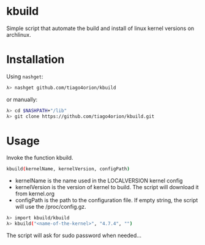 # kbuild

Simple script that automate the build and install of linux kernel versions on archlinux.

# Installation

Using `nashget`:

```sh
λ> nashget github.com/tiago4orion/kbuild
```

or manually:

```sh
λ> cd $NASHPATH+"/lib"
λ> git clone https://github.com/tiago4orion/kbuild.git
```

# Usage

Invoke the function kbuild.

```sh
kbuild(kernelName, kernelVersion, configPath)
```
- kernelName is the name used in the LOCALVERSION kernel config
- kernelVersion is the version of kernel to build. The script will download it from kernel.org
- configPath is the path to the configuration file. If empty string, the script will use the /proc/config.gz.

```sh
λ> import kbuild/kbuild
λ> kbuild("<name-of-the-kernel>", "4.7.4", "")
```

The script will ask for sudo password when needed...

